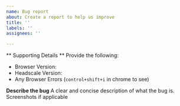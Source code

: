 ```yaml
---
name: Bug report
about: Create a report to help us improve
title: ''
labels: ''
assignees: ''

---
```


** Supporting Details **
Provide the following:
* Browser Version:
* Headscale Version:
* Any Browser Errors (`control+shift+i` in chrome to see)

**Describe the bug**
A clear and concise description of what the bug is. Screenshots if applicable
